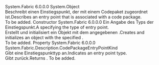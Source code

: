 <Type Name="EntryPointDescription" FullName="System.Fabric.Description.EntryPointDescription">
  <TypeSignature Language="C#" Value="public abstract class EntryPointDescription" />
  <TypeSignature Language="ILAsm" Value=".class public auto ansi abstract beforefieldinit EntryPointDescription extends System.Object" />
  <TypeSignature Language="DocId" Value="T:System.Fabric.Description.EntryPointDescription" />
  <TypeSignature Language="VB.NET" Value="Public MustInherit Class EntryPointDescription" />
  <TypeSignature Language="F#" Value="type EntryPointDescription = class" />
  <AssemblyInfo>
    <AssemblyName>System.Fabric</AssemblyName>
    <AssemblyVersion>6.0.0.0</AssemblyVersion>
  </AssemblyInfo>
  <Base>
    <BaseTypeName>System.Object</BaseTypeName>
  </Base>
  <Interfaces />
  <Docs>
    <summary>
      <para><span data-ttu-id="db27d-101">Beschreibt einen Einstiegspunkt, der mit einem Codepaket zugeordnet ist.</span><span class="sxs-lookup"><span data-stu-id="db27d-101">Describes an entry point that is associated with a code package.</span></span></para>
    </summary>
    <remarks>To be added.</remarks>
  </Docs>
  <Members>
    <Member MemberName=".ctor">
      <MemberSignature Language="C#" Value="protected EntryPointDescription (System.Fabric.Description.CodePackageEntryPointKind kind);" />
      <MemberSignature Language="ILAsm" Value=".method familyhidebysig specialname rtspecialname instance void .ctor(valuetype System.Fabric.Description.CodePackageEntryPointKind kind) cil managed" />
      <MemberSignature Language="DocId" Value="M:System.Fabric.Description.EntryPointDescription.#ctor(System.Fabric.Description.CodePackageEntryPointKind)" />
      <MemberSignature Language="VB.NET" Value="Protected Sub New (kind As CodePackageEntryPointKind)" />
      <MemberSignature Language="F#" Value="new System.Fabric.Description.EntryPointDescription : System.Fabric.Description.CodePackageEntryPointKind -&gt; System.Fabric.Description.EntryPointDescription" Usage="new System.Fabric.Description.EntryPointDescription kind" />
      <MemberType>Constructor</MemberType>
      <AssemblyInfo>
        <AssemblyName>System.Fabric</AssemblyName>
        <AssemblyVersion>6.0.0.0</AssemblyVersion>
      </AssemblyInfo>
      <Parameters>
        <Parameter Name="kind" Type="System.Fabric.Description.CodePackageEntryPointKind" />
      </Parameters>
      <Docs>
        <param name="kind">
          <para><span data-ttu-id="db27d-102">Ein <see cref="T:System.Fabric.Description.CodePackageEntryPointKind" /> Angabe des Typs der Einstiegspunkt.</span><span class="sxs-lookup"><span data-stu-id="db27d-102">A <see cref="T:System.Fabric.Description.CodePackageEntryPointKind" /> specifying the type of entry point.</span></span></para>
        </param>
        <summary>
          <para><span data-ttu-id="db27d-103">Erstellt und initialisiert ein <see cref="P:System.Fabric.Description.EntryPointDescription.Kind" /> Objekt mit dem angegebenen <see cref="T:System.Fabric.Description.CodePackageEntryPointKind" />.</span><span class="sxs-lookup"><span data-stu-id="db27d-103">Creates and initializes an <see cref="P:System.Fabric.Description.EntryPointDescription.Kind" /> object with the specified <see cref="T:System.Fabric.Description.CodePackageEntryPointKind" />.</span></span></para>
        </summary>
        <remarks>To be added.</remarks>
      </Docs>
    </Member>
    <Member MemberName="Kind">
      <MemberSignature Language="C#" Value="public System.Fabric.Description.CodePackageEntryPointKind Kind { get; }" />
      <MemberSignature Language="ILAsm" Value=".property instance valuetype System.Fabric.Description.CodePackageEntryPointKind Kind" />
      <MemberSignature Language="DocId" Value="P:System.Fabric.Description.EntryPointDescription.Kind" />
      <MemberSignature Language="VB.NET" Value="Public ReadOnly Property Kind As CodePackageEntryPointKind" />
      <MemberSignature Language="F#" Value="member this.Kind : System.Fabric.Description.CodePackageEntryPointKind" Usage="System.Fabric.Description.EntryPointDescription.Kind" />
      <MemberType>Property</MemberType>
      <AssemblyInfo>
        <AssemblyName>System.Fabric</AssemblyName>
        <AssemblyVersion>6.0.0.0</AssemblyVersion>
      </AssemblyInfo>
      <ReturnValue>
        <ReturnType>System.Fabric.Description.CodePackageEntryPointKind</ReturnType>
      </ReturnValue>
      <Docs>
        <summary>
          <para><span data-ttu-id="db27d-104">Gibt eine Einstiegspunkttyp an.</span><span class="sxs-lookup"><span data-stu-id="db27d-104">Indicates an entry point type.</span></span></para>
        </summary>
        <value>
          <para><span data-ttu-id="db27d-105">Gibt <see cref="T:System.Fabric.Description.CodePackageEntryPointKind" />zurück.</span><span class="sxs-lookup"><span data-stu-id="db27d-105">Returns <see cref="T:System.Fabric.Description.CodePackageEntryPointKind" />.</span></span></para>
        </value>
        <remarks>To be added.</remarks>
      </Docs>
    </Member>
  </Members>
</Type>